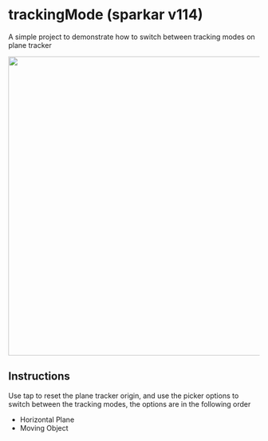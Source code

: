 # trackingMode (sparkar v114)
A simple project to demonstrate how to switch between tracking modes on plane tracker 

<p align="left">
	<img src="./out.gif" height="600"/>
</p>

## Instructions

Use tap to reset the plane tracker origin, and use the picker options to switch between the tracking modes, the options are in the following order
* Horizontal Plane 
* Moving Object 
